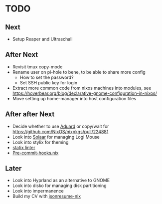 # TODO

## Next
- Setup Reaper and Ultraschall

## After Next
- Revisit tmux copy-mode
- Rename user on pi-hole to bene, to be able to share more config
  - How to set the password?
  - Set SSH public key for login
- Extract more common code from nixos machines into modules, see https://hoverbear.org/blog/declarative-gnome-configuration-in-nixos/
- Move setting up home-manager into host configuration files

## After after Next
- Decide whether to use [Aduard](https://github.com/AdguardTeam/AdGuardHome) or copy/wait for https://github.com/NixOS/nixpkgs/pull/224881
- Look into [Solaar](https://pwr-solaar.github.io/Solaar/) for managing Logi Mouse
- Look into stylix for theming
- [statix linter](https://git.peppe.rs/languages/statix)
- [Pre-commit-hooks.nix](https://github.com/cachix/pre-commit-hooks.nix)

## Later
- Look into Hyprland as an alternative to GNOME
- Look into disko for managing disk partitioning
- Look into impermanence
- Build my CV with [jsonresume-nix](https://discourse.nixos.org/t/jsonresume-nix-build-and-deploy-your-resume-with-nix/34089)
